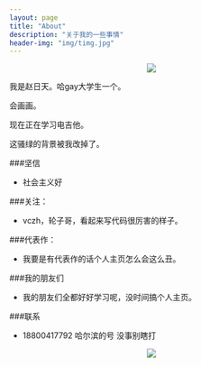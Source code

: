 ```yaml
---
layout: page
title: "About"
description: "关于我的一些事情"
header-img: "img/timg.jpg"
---
```



<center>
    <p><img src="http://7xlfkx.com1.z0.glb.clouddn.com/white2.jpg" align="center"></p>
</center>

我是赵日天。哈gay大学生一个。

会画画。

现在正在学习电吉他。

这骚绿的背景被我改掉了。

###坚信


- 社会主义好


###关注：


- vczh，轮子哥，看起来写代码很厉害的样子。



###代表作：

- 我要是有代表作的话个人主页怎么会这么丑。


###我的朋友们

- 我的朋友们全都好好学习呢，没时间搞个人主页。

###联系

- 18800417792 哈尔滨的号 没事别瞎打


<center>
    <p><img src="http://i173.photobucket.com/albums/w63/cnfeat/2015-08-29-2_zpsqj7po8eo.png" align="center"></p>
</center>






